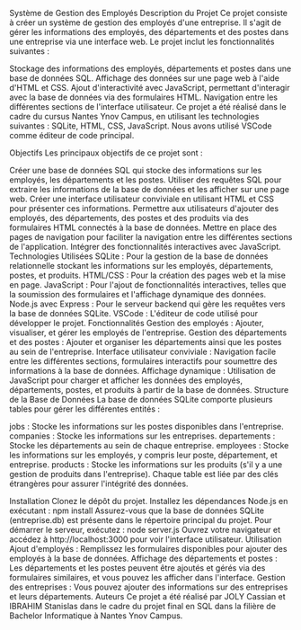 Système de Gestion des Employés
Description du Projet
Ce projet consiste à créer un système de gestion des employés d'une entreprise. Il s'agit de gérer les informations des employés, des départements et des postes dans une entreprise via une interface web. Le projet inclut les fonctionnalités suivantes :

Stockage des informations des employés, départements et postes dans une base de données SQL.
Affichage des données sur une page web à l'aide d'HTML et CSS.
Ajout d'interactivité avec JavaScript, permettant d'interagir avec la base de données via des formulaires HTML.
Navigation entre les différentes sections de l'interface utilisateur.
Ce projet a été réalisé dans le cadre du cursus Nantes Ynov Campus, en utilisant les technologies suivantes : SQLite, HTML, CSS, JavaScript. Nous avons utilisé VSCode comme éditeur de code principal.

Objectifs
Les principaux objectifs de ce projet sont :

Créer une base de données SQL qui stocke des informations sur les employés, les départements et les postes.
Utiliser des requêtes SQL pour extraire les informations de la base de données et les afficher sur une page web.
Créer une interface utilisateur conviviale en utilisant HTML et CSS pour présenter ces informations.
Permettre aux utilisateurs d'ajouter des employés, des départements, des postes et des produits via des formulaires HTML connectés à la base de données.
Mettre en place des pages de navigation pour faciliter la navigation entre les différentes sections de l'application.
Intégrer des fonctionnalités interactives avec JavaScript.
Technologies Utilisées
SQLite : Pour la gestion de la base de données relationnelle stockant les informations sur les employés, départements, postes, et produits.
HTML/CSS : Pour la création des pages web et la mise en page.
JavaScript : Pour l'ajout de fonctionnalités interactives, telles que la soumission des formulaires et l'affichage dynamique des données.
Node.js avec Express : Pour le serveur backend qui gère les requêtes vers la base de données SQLite.
VSCode : L'éditeur de code utilisé pour développer le projet.
Fonctionnalités
Gestion des employés : Ajouter, visualiser, et gérer les employés de l'entreprise.
Gestion des départements et des postes : Ajouter et organiser les départements ainsi que les postes au sein de l'entreprise.
Interface utilisateur conviviale : Navigation facile entre les différentes sections, formulaires interactifs pour soumettre des informations à la base de données.
Affichage dynamique : Utilisation de JavaScript pour charger et afficher les données des employés, départements, postes, et produits à partir de la base de données.
Structure de la Base de Données
La base de données SQLite comporte plusieurs tables pour gérer les différentes entités :

jobs : Stocke les informations sur les postes disponibles dans l'entreprise.
companies : Stocke les informations sur les entreprises.
departements : Stocke les départements au sein de chaque entreprise.
employees : Stocke les informations sur les employés, y compris leur poste, département, et entreprise.
products : Stocke les informations sur les produits (s'il y a une gestion de produits dans l'entreprise).
Chaque table est liée par des clés étrangères pour assurer l'intégrité des données.

Installation
Clonez le dépôt du projet.
Installez les dépendances Node.js en exécutant :
npm install
Assurez-vous que la base de données SQLite (entreprise.db) est présente dans le répertoire principal du projet.
Pour démarrer le serveur, exécutez :
node server.js
Ouvrez votre navigateur et accédez à http://localhost:3000 pour voir l'interface utilisateur.
Utilisation
Ajout d'employés : Remplissez les formulaires disponibles pour ajouter des employés à la base de données.
Affichage des départements et postes : Les départements et les postes peuvent être ajoutés et gérés via des formulaires similaires, et vous pouvez les afficher dans l'interface.
Gestion des entreprises : Vous pouvez ajouter des informations sur des entreprises et leurs départements.
Auteurs
Ce projet a été réalisé par JOLY Cassian et IBRAHIM Stanislas dans le cadre du projet final en SQL dans la filière de Bachelor Informatique à Nantes Ynov Campus.


